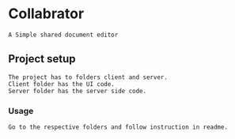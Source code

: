 # Collabrator
```
A Simple shared document editor
```
## Project setup
```
The project has to folders client and server.
Client folder has the UI code.
Server folder has the server side code.
```

### Usage
```
Go to the respective folders and follow instruction in readme.
```
